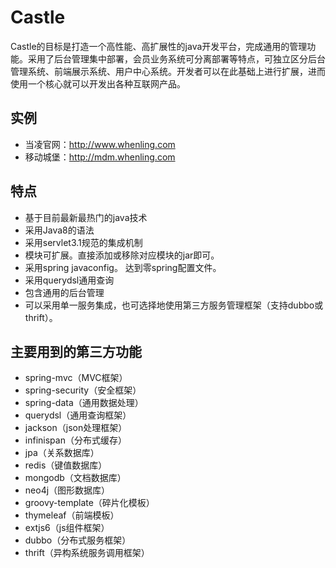 # Castle
Castle的目标是打造一个高性能、高扩展性的java开发平台，完成通用的管理功能。采用了后台管理集中部署，会员业务系统可分离部署等特点，可独立区分后台管理系统、前端展示系统、用户中心系统。开发者可以在此基础上进行扩展，进而使用一个核心就可以开发出各种互联网产品。 

## 实例
* 当凌官网：http://www.whenling.com
* 移动城堡：http://mdm.whenling.com

## 特点
* 基于目前最新最热门的java技术
* 采用Java8的语法
* 采用servlet3.1规范的集成机制
* 模块可扩展。直接添加或移除对应模块的jar即可。
* 采用spring javaconfig。 达到零spring配置文件。
* 采用querydsl通用查询
* 包含通用的后台管理
* 可以采用单一服务集成，也可选择地使用第三方服务管理框架（支持dubbo或thrift）。

## 主要用到的第三方功能
* spring-mvc（MVC框架）
* spring-security（安全框架）
* spring-data（通用数据处理）
* querydsl（通用查询框架）
* jackson（json处理框架）
* infinispan（分布式缓存）
* jpa（关系数据库）
* redis（键值数据库）
* mongodb（文档数据库）
* neo4j（图形数据库）
* groovy-template（碎片化模板）
* thymeleaf（前端模板）
* extjs6（js组件框架）
* dubbo（分布式服务框架）
* thrift（异构系统服务调用框架）
